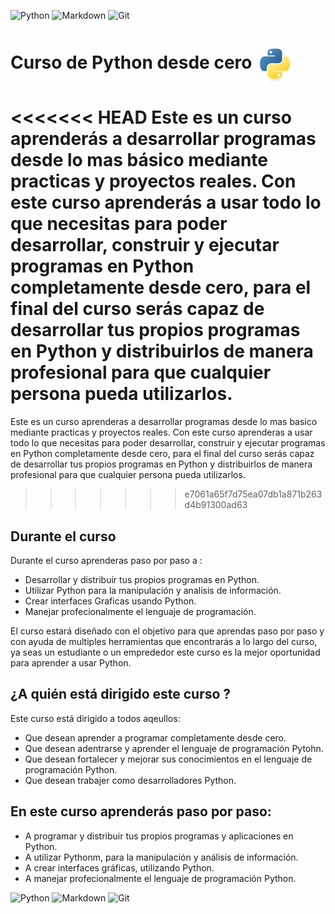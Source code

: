 ![Python](https://img.shields.io/badge/Python-%233776AB.svg?style=flat-square&logo=python&logoColor=white) 
![Markdown](https://img.shields.io/badge/Markdown-%23000000.svg?style=flat-square&logo=markdown&logoColor=white)
![Git](https://img.shields.io/badge/Git-%23F05033.svg?style=flat-square&logo=git&logoColor=white) 


# Curso de Python desde cero <img align="center" src="https://github.com/devicons/devicon/blob/master/icons/python/python-original.svg" alt="Python" width="60" height="60"/>

<<<<<<< HEAD
Este es un curso aprenderás a desarrollar programas desde lo mas básico mediante practicas y proyectos reales. Con este curso aprenderás a usar todo lo que necesitas para poder desarrollar, construir  y ejecutar programas en Python completamente desde cero, para el final del curso serás capaz de desarrollar tus propios programas en Python y distribuirlos de manera profesional para que cualquier persona pueda utilizarlos.
=======
Este es un curso aprenderas a desarrollar programas desde lo mas basico mediante practicas y proyectos reales. Con este curso aprenderas a usar todo lo que necesitas para poder desarrollar, construir  y ejecutar programas en Python completamente desde cero, para el final del curso serás capaz de desarrollar tus propios programas en Python y distribuirlos de manera profesional para que cualquier persona pueda utilizarlos.
>>>>>>> e7061a65f7d75ea07db1a871b263d4b91300ad63

## Durante el curso

Durante el curso aprenderas paso por paso a :

- Desarrollar y distribuir tus propios programas en Python.
- Utilizar Python para la manipulación y analísis de información.
- Crear interfaces Graficas usando Python.
- Manejar profecionalmente el lenguaje de programación.

El curso estará diseñado con el objetivo para que aprendas paso por paso y con ayuda de multiples herramientas que encontrarás a lo largo del curso, ya seas un estudiante o un emprededor este curso es la mejor oportunidad para aprender a usar Python.

## ¿A quién está dirigido este curso ?

Este curso está dirigido a todos aqeullos:

  - Que desean aprender a programar completamente desde cero.
  - Que desean adentrarse y aprender el lenguaje de programación Pytohn.
  - Que desean fortalecer y mejorar sus conocimientos en el lenguaje de programación Python.
  - Que desean trabajer como desarrolladores Python.

## En este curso aprenderás paso por paso:
  - A programar y distribuir tus propios programas y aplicaciones en Python.
  - A utilizar Pythonm, para la manipulación y análisis de información.
  - A crear interfaces gráficas, utilizando Python.
  - A manejar profecionalmente el lenguaje de programación Python.

![Python](https://img.shields.io/badge/Python-%233776AB.svg?style=flat-square&logo=python&logoColor=white) 
![Markdown](https://img.shields.io/badge/Markdown-%23000000.svg?style=flat-square&logo=markdown&logoColor=white)
![Git](https://img.shields.io/badge/Git-%23F05033.svg?style=flat-square&logo=git&logoColor=white) 

